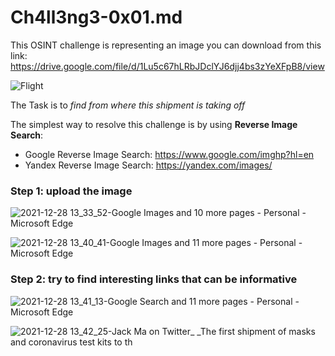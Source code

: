 # Ch4ll3ng3-0x01.md

This OSINT challenge is representing an image you can download from this link: https://drive.google.com/file/d/1Lu5c67hLRbJDclYJ6djj4bs3zYeXFpB8/view

![Flight](https://user-images.githubusercontent.com/79013612/147567070-3dfd4d56-4b60-4d0a-803b-8259e4400867.jpg)


The Task is to *find from where this shipment is taking off*


The simplest way to resolve this challenge is by using **Reverse Image Search**:
  - Google Reverse Image Search: https://www.google.com/imghp?hl=en
  - Yandex Reverse Image Search: https://yandex.com/images/

### Step 1: upload the image

![2021-12-28 13_33_52-Google Images and 10 more pages - Personal - Microsoft​ Edge](https://user-images.githubusercontent.com/79013612/147567451-5a04f47d-ca94-4a46-8b51-3dbca88cbe00.png)


![2021-12-28 13_40_41-Google Images and 11 more pages - Personal - Microsoft​ Edge](https://user-images.githubusercontent.com/79013612/147567449-b8dc710a-ca1d-4821-b0a7-307d0b8fd94b.png)


### Step 2: try to find interesting links that can be informative

![2021-12-28 13_41_13-Google Search and 11 more pages - Personal - Microsoft​ Edge](https://user-images.githubusercontent.com/79013612/147567467-24be55fd-6f41-41ee-9083-c85585bec6f6.png)


![2021-12-28 13_42_25-Jack Ma on Twitter_ _The first shipment of masks and coronavirus test kits to th](https://user-images.githubusercontent.com/79013612/147567463-3f34b1fb-180f-4d53-8471-e6e7a7afb8f1.png)

